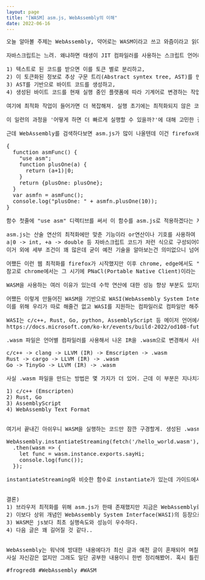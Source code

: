 ```yaml
---
layout: page
title: "[WASM] asm.js, WebAssembly의 이해"
date: 2022-06-16
---
```


<pre>
오늘 알아볼 주제는 WebAssembly, 약어로는 WASM이라고 쓰고 와즘이라고 읽어. 이게 왜 만들어졌는지, 그리고 어디에 사용할 수 있는지 먼저 알아볼게.

자바스크립트는 느려. 왜냐하면 태생이 JIT 컴파일러를 사용하는 스크립트 언어라서 그래. 

1) 텍스트로 된 코드를 받으면 이를 토큰 별로 분리하고, 
2) 이 토큰화된 정보로 추상 구문 트리(Abstract syntex tree, AST)를 만들고, 
3) AST를 기반으로 바이트 코드를 생성하고, 
4) 생성된 바이트 코드를 현재 실행 중인 플랫폼에 따라 기계어로 변경하는 작업이 필요하기 때문이야.

여기에 최적화 작업이 들어가면 더 복잡해져. 실행 초기에는 최적화되지 않은 코드로 돌아가다가 여러 번 실행하면서 함수 실행에 소요된 시간을 추정하여 최적화하는게 얼마나 유용한지 예측하고, 이에 따라 최적화하기로 결정한 hot function은 실시간으로 최적화 코드를 만들어내서 기존 실행 코드와 교체하는 작업을 실행하게 돼. (이전에 여러번 말했던 turbofan)

이 일련의 과정을 '어떻게 하면 더 빠르게 실행할 수 있을까?'에 대해 고민한 결과물이 asm.js와 WebAssembly라고 보면 돼.

근데 WebAssembly를 검색하다보면 asm.js가 많이 나올텐데 이건 firefox에서 최초로 구현했던 개별 기능이었어. asm.js가 무슨 라이브러리를 설치하거나 그런게 아니라 브라우저에서 구현한 스펙인데 그 조건에 맞으면 기계어로 바로 컴파일 해주는거야. 아래에 asm.js를 적용한 함수를 한번 보자구.

{
  function asmFunc() {
    "use asm";
    function plusOne(a) {
	  return (a+1)|0;
    }
    return {plusOne: plusOne};
  }
  var asmfn = asmFunc();
  console.log("plusOne: " + asmfn.plusOne(10));
}

함수 첫줄에 "use asm" 디렉티브를 써서 이 함수를 asm.js로 적용하겠다는 지시어를 쓰는데 "use strict"랑 비슷하다고 보면 돼. 브라우저가 저 디렉티브를 보면 이 함수를 기계어로 컴파일을 시도하게 되는데 세부 조건에 맞지 않으면 그냥 일반 자바스크립트로 해석하게 돼.

asm.js는 산술 연산의 최적화에만 맞춘 기능이라 or연산이나 기호를 사용하여 변수 타입을 직접적으로 알려줘야 해.
a|0 -> int, +a -> double 등 자바스크립트 코드가 저런 식으로 구성되어야 firefox에서 기계어로 컴파일 시도를 하는거지.
이거 외에 세부 조건이 꽤 많은데 굳이 예전 기술을 알아보는건 의미없으니 넘어갈게.

어쨌든 이런 웹 최적화를 firefox가 시작했지만 이후 chrome, edge에서도 "use asm" 디렉티브를 만났을 때 최적화를 시도하는 기능을 개발했어. 그렇게 각 개발사가 따로 개발하다가 통합적인 표준이 필요했고, W3C 커뮤니티 그룹에서 이에 대한 논의 끝에 WebAssembly가 탄생하게 되었지.
참고로 chrome에서는 그 시기에 PNaCl(Portable Native Client)이라는 프로젝트를 개발하기도 했는데 아래에서 설명할 WASI랑 비슷한 개념으로 시작했어. 물론 지금은 WASI로 통합되면서 개발이 중단된 상태야.

WASM을 사용하는 여러 이유가 있는데 수학 연산에 대한 성능 향상 부분도 있지만 동일한 js코드에 비해 더 빠르게 실행되기 때문이야. js코드는 WASM보다 파일 크기가 크고, 파싱과 타입 추론, JIT가 필요하지만 WASM은 이미 IR(Intermediate Representation)로 작성되었기 때문에 파싱없이 그대로 메모리에 적재하기만 하면 끝, 타입도 이미 들어가있고, 각 언어마다 .wasm 파일을 생성하면서 컴파일러가 정적 언어의 최적화를 적용해놓기 때문에 브라우저 최적화 기법의 영향을 덜 받으면서 사용할 수 있어. 당연히 더 빠르고 효율적이기도 하고.

어쨌든 이렇게 만들어진 WASM을 기반으로 WASI(WebAssembly System Interface)가 나왔는데 플랫폼(cpu, os)에 상관없이 작동하는 인터페이스 규약이야. 이를 이용하면 기존에 웹에서만 사용했던 WASM을 모든 플랫폼에서 사용할 수 있고, 권한받은 폴더에 한해서 시스템 콜도 가능해.
이를 위해 우리가 따로 해줄건 없고 WASI를 지원하는 컴파일러로 컴파일만 해주면 되는데 WASM이 나온지 얼마 안돼서 WASI도 나왔기때문에 지금은 이미 모든 곳에 적용되어 있다고 봐도 돼.

WASI는 c/c++, Rust, Go, python, AssemblyScript 등 메이저 언어에서 대부분 지원해. 최근에는 .NET에서도 지원하는 모양이야. 보면서도 신기방기
https://docs.microsoft.com/ko-kr/events/build-2022/od108-future-possibilities-net-core-wasi-webassembly-on-server

.wasm 파일은 언어별 컴파일러를 사용해서 나온 IR을 .wasm으로 변경해서 사용할 수 있어. 각 언어의 컴파일러에서 지원하는 기능인데 clang은 .wasm 컴파일 기능이 없어서 이를 Emscripten이라는 외부 프로그램을 사용해서 변경하는 부분만 달라.

c/c++ -> clang -> LLVM (IR) -> Emscripten -> .wasm
Rust -> cargo -> LLVM (IR) -> .wasm
Go -> TinyGo -> LLVM (IR) -> .wasm

사실 .wasm 파일을 만드는 방법은 몇 가지가 더 있어. 근데 이 부분은 지나치게 길어지니 다음 글에서 예제와 함께 자세히 보고, 지금은 간단히 소개만 할게.

1) c/c++ (Emscripten)
2) Rust, Go
3) AssemblyScript
4) WebAssembly Text Format


여기서 끝내긴 아쉬우니 WASM을 실행하는 코드만 잠깐 구경할게. 생성된 .wasm 파일은 이진 파일로 구성되어 있고, 외부 모듈처럼 불러와서 사용할 수 있어. 아래는 node에서 sayHi 함수를 노출한 .wasm 파일을 읽어서 호출하는 간단한 코드야.

WebAssembly.instantiateStreaming(fetch('/hello_world.wasm'), imports)
  .then(wasm => {
    let func = wasm.instance.exports.sayHi;
    console.log(func());
  });

instantiateStreaming와 비슷한 함수로 instantiate가 있는데 가이드에서는 inst~Streaming 함수를 권장하고 있어. 이유는 instantiate는 .wasm 파일이 완벽히 읽어진 arrayBuffer를 넘겨야 해서 복사가 한번 일어나는데 inst~Streaming은 read buffer에서 바로 전달하기 때문에 복사가 일어나지 않고, fetch중인 데이터를 실시간으로 받으면서 컴파일하기 때문에 대기 시간도 줄어드는 효과가 있다고 하니 참고해.


결론)
1) 브라우저 최적화를 위해 asm.js가 한때 존재했지만 지금은 WebAssembly로 통합되었다.
2) 이보다 상위 개념인 WebAssembly System Interface(WASI)의 등장으로 플랫폼에 상관없이 실행할 수 있는 강력한 모듈이 생겼다.
3) WASM은 js보다 최초 실행속도와 성능이 우수하다.
4) 다음 글은 꽤 길어질 것 같다..


WebAssembly는 워낙에 방대한 내용에다가 최신 글과 예전 글이 혼재되어 며칠을 헤메고 다녔어. 이미 deprecated된 asm.js 예제 한번 돌려보려다가 하루를 날리기도 했고..
사실 자신감은 없지만 그래도 일단 공부한 내용이니 한번 정리해봤어. 혹시 틀린 정보가 있으면 덧글로 알려줘. 

#frogred8 #WebAssembly #WASM